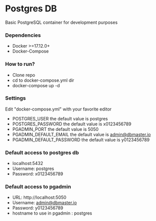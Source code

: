 # Postgres DB #

Basic PostgreSQL container for development purposes

### Dependencies ###

* Docker >=17.12.0+
* Docker-Compose

### How to run? ###

* Clone repo
* cd to docker-compose.yml dir
* docker-compose up -d

### Settings ###

Edit "docker-compose.yml" with your favorite editor 

* POSTGRES_USER the default value is postgres
* POSTGRES_PASSWORD the default value is x0123456789
* PGADMIN_PORT the default value is 5050
* PGADMIN_DEFAULT_EMAIL the default value is admin@dbmaster.io
* PGADMIN_DEFAULT_PASSWORD the default value is y0123456789


### Default access to postgres db ###

* localhost:5432
* Username: postgres
* Password: x0123456789


### Default access to pgadmin ###

* URL: http://localhost:5050
* Username: admin@dbmaster.io
* Password: y0123456789
* hostname to use in pgadmin : postgres
